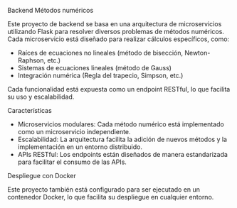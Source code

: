 Backend Métodos numéricos

Este proyecto de backend se basa en una arquitectura de microservicios utilizando Flask para resolver diversos problemas de métodos numéricos. Cada microservicio está diseñado para realizar cálculos específicos, como:

- Raíces de ecuaciones no lineales (método de bisección, Newton-Raphson, etc.)
- Sistemas de ecuaciones lineales (método de Gauss)
- Integración numérica (Regla del trapecio, Simpson, etc.)

Cada funcionalidad está expuesta como un endpoint RESTful, lo que facilita su uso y escalabilidad.

Características
- Microservicios modulares: Cada método numérico está implementado como un microservicio independiente.
- Escalabilidad: La arquitectura facilita la adición de nuevos métodos y la implementación en un entorno distribuido.
- APIs RESTful: Los endpoints están diseñados de manera estandarizada para facilitar el consumo de las APIs.

Despliegue con Docker

Este proyecto también está configurado para ser ejecutado en un contenedor Docker, lo que facilita su despliegue en cualquier entorno.
